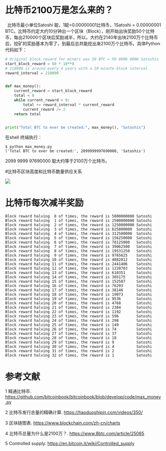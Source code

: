 # 比特币2100万是怎么来的？

&ensp;比特币最小单位Satoshi 聪，1聪=0.00000001比特币，1Satoshi = 0.00000001 BTC。比特币约定大约10分钟出一个区块（Block），刚开始出块奖励50个比特币，每出210000个区块后奖励减半，所以，大约在2140年出块2100万个比特币后，挖矿的奖励基本为零了，到最后总共能挖出来2100万个比特币。具体Python代码如下：

```python
# Original block reward for miners was 50 BTC = 50 0000 0000 Satoshis
start_block_reward = 50 * 10**8
# 210000 is around every 4 years with a 10 minute block interval
reward_interval = 210000


def max_money():
    current_reward = start_block_reward
    total = 0
    while current_reward > 0:
        total += reward_interval * current_reward
        current_reward /= 2
    return total


print("Total BTC to ever be created:", max_money(), "Satoshis")
```

在shell 终端执行：

 ```shell
$ python max_money.py
('Total BTC to ever be created:', 2099999997690000, 'Satoshis')
 ```

2099 9999 97690000 聪大约等于2100万个比特币。

#比特币区块高度和比特币数量供应关系



![](https://en.bitcoin.it/w/images/en/4/42/Controlled_supply-supply_over_block_height.png)



# 比特币每次减半奖励

```shell
Block reward halving  0 of times, the reward is 5000000000 Satoshi
Block reward halving  1 of times, the reward is 2500000000 Satoshi
Block reward halving  2 of times, the reward is 1250000000 Satoshi
Block reward halving  3 of times, the reward is 625000000  Satoshi
Block reward halving  4 of times, the reward is 312500000  Satoshi
Block reward halving  5 of times, the reward is 156250000  Satoshi
Block reward halving  6 of times, the reward is 78125000   Satoshi
Block reward halving  7 of times, the reward is 39062500   Satoshi
Block reward halving  8 of times, the reward is 19531250   Satoshi
Block reward halving  9 of times, the reward is 9765625    Satoshi
Block reward halving 10 of times, the reward is 4882812    Satoshi
Block reward halving 11 of times, the reward is 2441406    Satoshi
Block reward halving 12 of times, the reward is 1220703    Satoshi
Block reward halving 13 of times, the reward is 610351     Satoshi
Block reward halving 14 of times, the reward is 305175     Satoshi
Block reward halving 15 of times, the reward is 152587     Satoshi
Block reward halving 16 of times, the reward is 76293      Satoshi
Block reward halving 17 of times, the reward is 38146      Satoshi
Block reward halving 18 of times, the reward is 19073      Satoshi
Block reward halving 19 of times, the reward is 9536       Satoshi
Block reward halving 20 of times, the reward is 4768       Satoshi
Block reward halving 21 of times, the reward is 2384       Satoshi
Block reward halving 22 of times, the reward is 1192       Satoshi
Block reward halving 23 of times, the reward is 596        Satoshi
Block reward halving 24 of times, the reward is 298        Satoshi
Block reward halving 25 of times, the reward is 149        Satoshi
Block reward halving 26 of times, the reward is 74         Satoshi
Block reward halving 27 of times, the reward is 37         Satoshi
Block reward halving 28 of times, the reward is 18         Satoshi
Block reward halving 29 of times, the reward is 9          Satoshi
Block reward halving 30 of times, the reward is 4          Satoshi
Block reward halving 31 of times, the reward is 2          Satoshi
Block reward halving 32 of times, the reward is 1          Satoshi

```



# 参考文献

1 精通比特币. https://github.com/bitcoinbook/bitcoinbook/blob/develop/code/max_money.py

2 比特币发行总量的精确计算. https://haoduoshipin.com/videos/350/

3 区块链图表. https://www.blockchain.com/zh-cn/charts

4 比特币总量为什么是2100万？. https://www.8btc.com/article/25065

5 Controlled supply. https://en.bitcoin.it/wiki/Controlled_supply